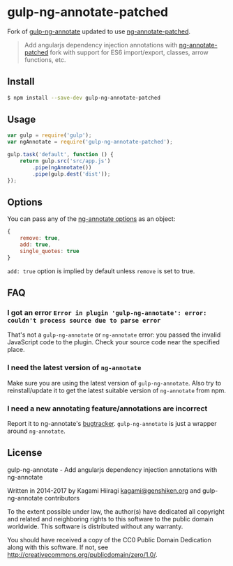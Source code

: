 # gulp-ng-annotate-patched
Fork of [gulp-ng-annotate](https://travis-ci.org/Kagami/gulp-ng-annotate) updated to use [ng-annotate-patched](https://github.com/bluetech/ng-annotate-patched). 

> Add angularjs dependency injection annotations with [ng-annotate-patched](https://github.com/bluetech/ng-annotate-patched) fork with support for ES6 import/export, classes, arrow functions, etc.

## Install

```bash
$ npm install --save-dev gulp-ng-annotate-patched
```

## Usage

```js
var gulp = require('gulp');
var ngAnnotate = require('gulp-ng-annotate-patched');

gulp.task('default', function () {
	return gulp.src('src/app.js')
		.pipe(ngAnnotate())
		.pipe(gulp.dest('dist'));
});
```

## Options

You can pass any of the [ng-annotate options](https://github.com/olov/ng-annotate/blob/master/OPTIONS.md#library-api) as an object:
```js
{
	remove: true,
	add: true,
	single_quotes: true
}
```

`add: true` option is implied by default unless `remove` is set to true.

## FAQ

### I got an error `Error in plugin 'gulp-ng-annotate': error: couldn't process source due to parse error`

That's not a `gulp-ng-annotate` or `ng-annotate` error: you passed the invalid JavaScript code to the plugin. Check your source code near the specified place.

### I need the latest version of `ng-annotate`

Make sure you are using the latest version of `gulp-ng-annotate`. Also try to reinstall/update it to get the latest suitable version of `ng-annotate` from npm.

### I need a new annotating feature/annotations are incorrect

Report it to ng-annotate's [bugtracker](https://github.com/olov/ng-annotate/issues). `gulp-ng-annotate` is just a wrapper around `ng-annotate`.

## License

gulp-ng-annotate - Add angularjs dependency injection annotations with ng-annotate

Written in 2014-2017 by Kagami Hiiragi <kagami@genshiken.org> and gulp-ng-annotate contributors

To the extent possible under law, the author(s) have dedicated all copyright and related and neighboring rights to this software to the public domain worldwide. This software is distributed without any warranty.

You should have received a copy of the CC0 Public Domain Dedication along with this software. If not, see <http://creativecommons.org/publicdomain/zero/1.0/>.

